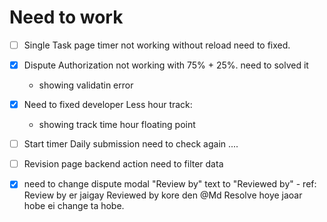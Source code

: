 # Need to work

* [ ] Single Task page timer not working without reload need to fixed.
* [x] Dispute Authorization not working with 75% + 25%. need to solved it

  * showing validatin error
* [x] Need to fixed developer Less hour track:

  * showing track time hour floating point
* [ ] Start timer Daily submission need to check again ....



* [ ] Revision page backend action need to filter data


* [x] need to change dispute modal "Review by" text to "Reviewed by"
      - ref: Review by er jaigay Reviewed by kore den @Md  Resolve hoye jaoar hobe ei change ta hobe.
